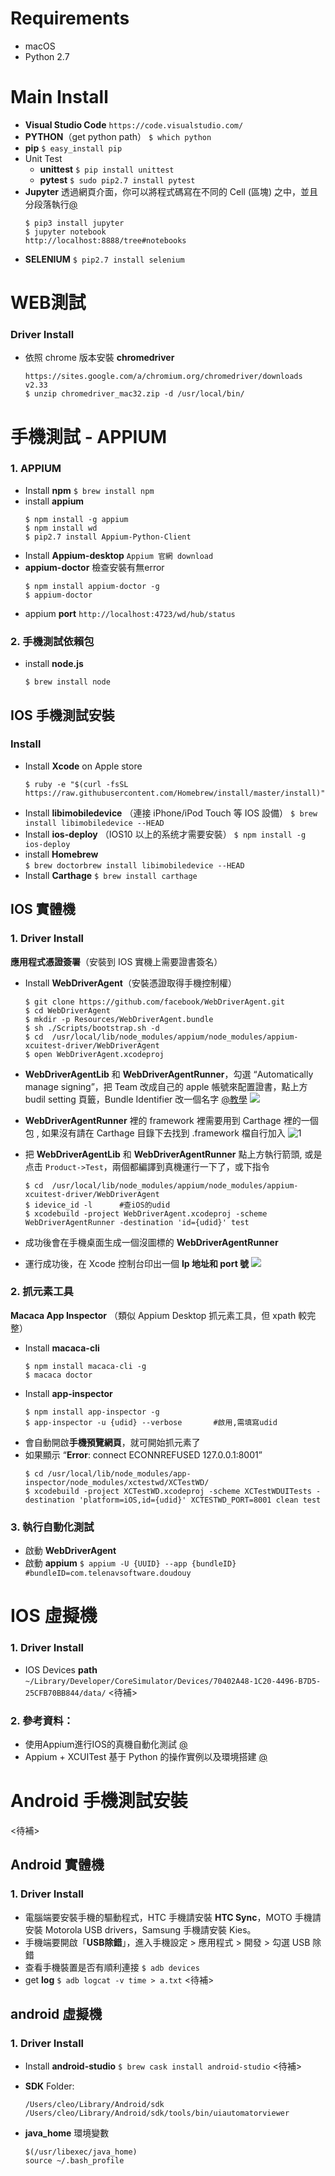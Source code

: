 # Requirements
- macOS
- Python 2.7
# Main Install 
- **Visual Studio Code**
```https://code.visualstudio.com/```
- **PYTHON**（get python path）
```$ which python ```
- **pip**
```$ easy_install pip```
- Unit Test 
	* **unittest**
     ```$ pip install unittest```
    * **pytest**
     ```$ sudo pip2.7 install pytest ```
- **Jupyter**
透過網頁介面，你可以將程式碼寫在不同的 Cell (區塊) 之中，並且分段落執行[@](https://jerrynest.io/install-jupyter-with-style/)
	```
	$ pip3 install jupyter
	$ jupyter notebook
	http://localhost:8888/tree#notebooks
	```
- **SELENIUM**
```$ pip2.7 install selenium```

# WEB測試
### Driver Install
- 依照 chrome 版本安裝 **chromedriver**
	```
	https://sites.google.com/a/chromium.org/chromedriver/downloads v2.33
	$ unzip chromedriver_mac32.zip -d /usr/local/bin/
	```


# 手機測試 - APPIUM
### 1. APPIUM
- Install **npm**
```$ brew install npm```
- install **appium**
	```
	$ npm install -g appium
	$ npm install wd
	$ pip2.7 install Appium-Python-Client
	```
- Install **Appium-desktop**
```Appium 官網 download ```
- **appium-doctor** 檢查安裝有無error
	```
	$ npm install appium-doctor -g 
	$ appium-doctor
	```
- appium **port**
```http://localhost:4723/wd/hub/status```

### 2. 手機測試依賴包
- install **node.js**
	```
	$ brew install node
	```


## IOS 手機測試安裝
### Install
* Install **Xcode** on Apple store
	```
	$ ruby -e "$(curl -fsSL 
	https://raw.githubusercontent.com/Homebrew/install/master/install)".   
	```
* Install **libimobiledevice** （連接 iPhone/iPod Touch 等 IOS 設備）
```$ brew install libimobiledevice --HEAD```
* Install **ios-deploy**  （IOS10 以上的系统才需要安裝）
```$ npm install -g ios-deploy  ```
* install **Homebrew**  
```$ brew doctorbrew install libimobiledevice --HEAD  ```
* Install **Carthage**
```$ brew install carthage```


## IOS 實體機
### 1. Driver Install

**應用程式憑證簽署**（安裝到 IOS 實機上需要證書簽名）

- Install **WebDriverAgent**（安裝憑證取得手機控制權）
	```
	$ git clone https://github.com/facebook/WebDriverAgent.git
	$ cd WebDriverAgent
	$ mkdir -p Resources/WebDriverAgent.bundle
	$ sh ./Scripts/bootstrap.sh -d
	$ cd  /usr/local/lib/node_modules/appium/node_modules/appium-xcuitest-driver/WebDriverAgent
	$ open WebDriverAgent.xcodeproj
	```
- **WebDriverAgentLib** 和 **WebDriverAgentRunner**，勾選 “Automatically manage signing”，把 Team 改成自己的 apple 帳號來配置證書，點上方 budil setting 頁籤，Bundle Identifier 改一個名字 [@教學](https://blog.csdn.net/yxys01/article/details/78293983)
![](http://www.7forz.com/wp-content/uploads/2017/05/xcode-config-800x329.png)

- **WebDriverAgentRunner** 裡的 framework 裡需要用到 Carthage 裡的一個包 , 如果沒有請在 Carthage 目錄下去找到 .framework 檔自行加入
![1](http://image.mamicode.com/info/201802/20180213131604414558.png)

- 把 **WebDriverAgentLib** 和 **WebDriverAgentRunner** 點上方執行箭頭, 或是点击 `Product->Test`，兩個都編譯到真機運行一下了，或下指令
	```
	$ cd  /usr/local/lib/node_modules/appium/node_modules/appium-xcuitest-driver/WebDriverAgent
	$ idevice_id -l      #查iOS的udid
	$ xcodebuild -project WebDriverAgent.xcodeproj -scheme WebDriverAgentRunner -destination 'id={udid}' test
	```
- 成功後會在手機桌面生成一個沒圖標的 **WebDriverAgentRunner**
- 運行成功後，在 Xcode 控制台印出一個 **Ip 地址和 port 號**
![](https://upload-images.jianshu.io/upload_images/1925310-edee15b71e9a2229.png?imageMogr2/auto-orient/strip%7CimageView2/2/w/700)



### 2. 抓元素工具

**Macaca App Inspector**  （類似 Appium Desktop 抓元素工具，但 xpath 較完整）

- Install **macaca-cli**
	```
	$ npm install macaca-cli -g 
	$ macaca doctor
	```
- Install **app-inspector**
	```
	$ npm install app-inspector -g
	$ app-inspector -u {udid} --verbose       #啟用,需填寫udid
	```
- 會自動開啟**手機預覽網頁**，就可開始抓元素了
- 如果顯示 “**Error**: connect ECONNREFUSED 127.0.0.1:8001”
	```
	$ cd /usr/local/lib/node_modules/app-inspector/node_modules/xctestwd/XCTestWD/
	$ xcodebuild -project XCTestWD.xcodeproj -scheme XCTestWDUITests -destination 'platform=iOS,id={udid}' XCTESTWD_PORT=8001 clean test
	```


### 3. 執行自動化測試
- 啟動 **WebDriverAgent**
- 啟動 **appium** 
```$ appium -U {UUID} --app {bundleID} #bundleID=com.telenavsoftware.doudouy```
  



# IOS 虛擬機  
### 1. Driver Install
- IOS Devices **path**
	```~/Library/Developer/CoreSimulator/Devices/70402A48-1C20-4496-B7D5-25CFB70BB844/data/```
      <待補>



### 2. 參考資料：
- 使用Appium進行IOS的真機自動化測試 [@](https://www.jianshu.com/p/ae8846736dba)
- Appium + XCUITest 基于 Python 的操作實例以及環境搭建 [@](https://my.oschina.net/u/2291665/blog/858538)

# Android 手機測試安裝
<待補>


## Android 實體機
### 1. Driver Install
- 電腦端要安裝手機的驅動程式，HTC 手機請安裝 **HTC Sync**，MOTO 手機請安裝 Motorola USB drivers，Samsung 手機請安裝 Kies。
- 手機端要開啟「**USB除錯**」，進入手機設定 > 應用程式 > 開發 > 勾選 USB 除錯
- 查看手機裝置是否有順利連接
```$ adb devices```
- get **log**
```$ adb logcat -v time > a.txt```
	<待補>


## android 虛擬機  
### 1. Driver Install
- Install **android-studio**
      ```$ brew cask install android-studio```
	<待補>

- **SDK** Folder: 
	```
	/Users/cleo/Library/Android/sdk
	/Users/cleo/Library/Android/sdk/tools/bin/uiautomatorviewer
	```
- **java_home** 環境變數
	```
	$(/usr/libexec/java_home)
	source ~/.bash_profile
	```






